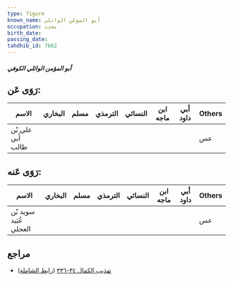 ```yaml
---
type: figure
known_name: أبو المؤمّن الواثلي
occupation: محدث
birth_date:
passing_date:
tahdhib_id: 7662
---
```

##### أبو المؤمن الواثلي الكوفي

## رَوَى عَن:
| الاسم             | البخاري | مسلم | الترمذي | النسائي | ابن ماجه | أبي داود | Others |
| ----------------- | ------- | ---- | ------- | ------- | -------- | -------- | ------ |
| علي بْن أَبي طالب |         |      |         |         |          |          | عس     |
## رَوَى عَنه:
| الاسم                  | البخاري | مسلم | الترمذي | النسائي | ابن ماجه | أبي داود | Others |
| ---------------------- | ------- | ---- | ------- | ------- | -------- | -------- | ------ |
| سويد بْن عُبَيد العجلي |         |      |         |         |          |          | عس     |
## مراجع
- [تهذيب الكمال ٣٤-٣٣٦](obsidian://open?vault=Tahdhib-al-Kamal&file=Figures/٧٦٦٢-أبو%20المؤمن%20الواثلي%20الكوفي) ([رابط الشاملة](https://shamela.ws/book/3722/18453))